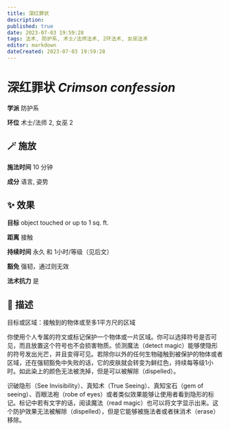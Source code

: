 ```yaml
---
title: 深红罪状
description: 
published: true
date: 2023-07-03 19:59:28
tags: 法术, 防护系, 术士/法师法术, 2环法术, 女巫法术
editor: markdown
dateCreated: 2023-07-03 19:59:28
---
```


# **深红罪状** *Crimson confession*

**学派** 防护系 

**环位** 术士/法师 2, 女巫 2

## 🪄 施放

**施法时间** 10 分钟

**成分** 语言, 姿势

## ✨ 效果 

**目标** object touched or up to 1 sq. ft. 

**距离** 接触  

**持续时间** 永久 和 1小时/等级（见后文） 

**豁免** 强韧，通过则无效

**法术抗力** 是

## 📖 描述

目标或区域：接触到的物体或至多1平方尺的区域

你使用个人专属的符文或标记保护一个物体或一片区域。你可以选择符号是否可见，而且放置这个符号也不会损害物质。侦测魔法（detect magic）能够使隐形的符号发出光芒，并且变得可见。若除你以外的任何生物碰触到被保护的物体或者区域，还在强韧豁免中失败的话，它的皮肤就会转变为鲜红色，持续每等级1小时。如此染上的颜色无法被洗掉，但是可以被解除（dispelled）。

识破隐形（See Invisibility）、真知术（True Seeing）、真知宝石（gem of seeing）、百眼法袍（robe of eyes）或者类似效果能够让使用者看到隐形的标记。标记中若有文字的话，阅读魔法（read magic）也可以将文字显示出来。这个防护效果无法被解除（dispelled），但是它能够被施法者或者抹消术（erase）移除。
    